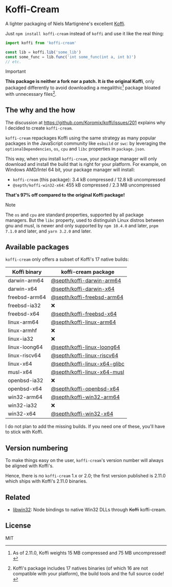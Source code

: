 # Koffi-Cream
A lighter packaging of Niels Martignène's excellent [Koffi](https://koffi.dev).

Just `npm install koffi-cream` instead of `koffi` and use it like the real thing:

```ts
import koffi from 'koffi-cream'

const lib = koffi.lib('some_lib')
const some_func = lib.func('int some_func(int a, int b)')
// etc.
```

> [!IMPORTANT]
> **This package is neither a fork nor a patch. It *is* the original Koffi**, only packaged differently to avoid downloading a megalithic[^1] package bloated with unnecessary files[^2].


## The why and the how
The discussion at https://github.com/Koromix/koffi/issues/201 explains why I decided to create `koffi-cream`.

`koffi-cream` repackages Koffi using the same strategy as many popular packages in the JavaScript community like `esbuild` or `swc`: by leveraging the `optionalDependencies`, `os`, `cpu` and `libc` properties in `package.json`.

This way, when you install `koffi-cream`, your package manager will only download and install the build that is right for your platform. For example, on Windows AMD/Intel 64 bit, your package manager will install:
- `koffi-cream` (this package): 3.4 kB compressed / 12.8 kB uncompressed
- `@septh/koffi-win32-x64`: 455 kB compressed / 2.3 MB uncompressed

**That's 97% off compared to the original Koffi package!**

> [!NOTE]
> The `os` and `cpu` are standard properties, supported by all package managers. But the `libc` property, used to distinguish Linux distros between gnu and musl, is newer and only supported by `npm 10.4.0` and later, `pnpm 7.1.0` and later, and `yarn 3.2.0` and later.

[^1]: As of 2.11.0, Koffi weights 15 MB compressed and 75 MB uncompressed!
[^2]: Koffi's package includes 17 natives binaries (of which 16 are not compatible with your platform), the build tools and the full source code!


## Available packages
`koffi-cream` only offers a subset of Koffi's 17 native builds:

| Koffi binary  | koffi-cream package                                                                        |
|---------------|--------------------------------------------------------------------------------------------|
| darwin-arm64  | [@septh/koffi-darwin-arm64](https://www.npmjs.com/package/@septh/koffi-darwin-arm64)       |
| darwin-x64    | [@septh/koffi-darwin-x64](https://www.npmjs.com/package/@septh/koffi-darwin-x64)           |
| freebsd-arm64 | [@septh/koffi-freebsd-arm64](https://www.npmjs.com/package/@septh/koffi-freebsd-arm64)     |
| freebsd-ia32  | ❌                                                                                        |
| freebsd-x64   | [@septh/koffi-freebsd-x64](https://www.npmjs.com/package/@septh/koffi-freebsd-x64)         |
| linux-arm64   | [@septh/koffi-linux-arm64](https://www.npmjs.com/package/@septh/koffi-linux-arm64)         |
| linux-armhf   | ❌                                                                                        |
| linux-ia32    | ❌                                                                                        |
| linux-loong64 | [@septh/koffi-linux-loong64](https://www.npmjs.com/package/@septh/koffi-linux-loong64)     |
| linux-riscv64 | [@septh/koffi-linux-riscv64](https://www.npmjs.com/package/@septh/koffi-linux-riscv64)     |
| linux-x64     | [@septh/koffi-linux-x64-glibc](https://www.npmjs.com/package/@septh/koffi-linux-x64-glibc) |
| musl-x64      | [@septh/koffi-linux-x64-musl](https://www.npmjs.com/package/@septh/koffi-linux-x64-musl)   |
| openbsd-ia32  | ❌                                                                                        |
| openbsd-x64   | [@septh/koffi-openbsd-x64](https://www.npmjs.com/package/@septh/koffi-openbsd-x64)         |
| win32-arm64   | [@septh/koffi-win32-arm64](https://www.npmjs.com/package/@septh/koffi-win32-arm64)         |
| win32-ia32    | ❌                                                                                        |
| win32-x64     | [@septh/koffi-win32-x64](https://www.npmjs.com/package/@septh/koffi-win32-x64)             |

I do not plan to add the missing builds. If you need one of these, you'll have to stick with Koffi.


## Version numbering
To make things easy on the user, `koffi-cream`'s version number will always be aligned with Koffi's.

Hence, there is no `koffi-cream` 1.x or 2.0; the first version published is 2.11.0 which ships with Koffi's 2.11.0 binaries.


## Related
- [libwin32](https://github.com/Septh/libwin32#readme): Node bindings to native Win32 DLLs through ~~Koffi~~ koffi-cream.


## License
MIT
